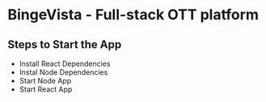 # BingeVista - Full-stack OTT platform

## Steps to Start the App

- Install React Dependencies
- Instal Node Dependencies
- Start Node App
- Start React App
